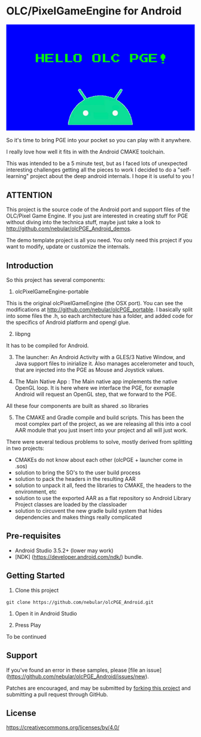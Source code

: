 OLC/PixelGameEngine for Android 
===============================
![screenshot](doc/screen2.png)

So it's time to bring PGE into your pocket so you can play with it anywhere.

I really love how well it fits in with the Android CMAKE toolchain. 

This was intended to be a 5 minute test, but as I faced lots of unexpected interesting challenges  getting all the pieces to work I decided to do a "self-learning" project about the deep android internals.
I hope it is useful to you !


ATTENTION
---------
This project is the source code of the Android port and support files of the OLC/Pixel Game Engine.
If you just are interested in creating stuff for PGE without diving into the technica stuff, maybe just
take a look to http://github.com/nebular/olcPGE_Android_demos.

The demo template project is all you need. You only need this project if you want to modify, update or customize  the internals.


Introduction
------------

So this project has several components:

1) olcPixelGameEngine-portable

This is the original olcPixelGameEngine (the OSX port). You can see the modifications at 
http://github.com/nebular/olcPGE_portable. I basically split into some files the .h, so
each architecture has a folder, and added code for the specifics of Android platform and opengl glue.

2) libpng

It has to be compiled for Android.


3) The launcher: An Android Activity with a GLES/3 Native Window, and Java support files to inirialize it.
   Also manages accelerometer and touch, that are injected into the PGE as Mouse and Joystick values.

4) The Main Native App : The Main native app implements the native OpenGL loop. It is here where we
interface the PGE, for exmaple Android will request an OpenGL step, that we forward to the PGE.

All these four components are built as shared .so libraries

5) The CMAKE and Gradle compile and build scripts. This has been the most complex part of the project, as we are releasing all this into a cool AAR
module that you just insert into your project and all will just work.

There were several tedious problems to solve, mostly derived from splitting in two projects:

- CMAKEs do not know about each other (olcPGE + launcher come in .sos)
- solution to bring the SO's to the user build process
- solution to pack the headers in the resulting AAR
- solution to unpack it all, feed the libraries to CMAKE, the headers to the environment, etc
- solution to use the exported AAR as a flat repository so Android Library Project classes are loaded by the classloader
- solution to circuvent the new gradle build system that hides dependencies and makes things really complicated 


Pre-requisites
--------------
- Android Studio 3.5.2+ (lower may work)
- [NDK] (https://developer.android.com/ndk/) bundle.

Getting Started
---------------
1. Clone this project

`git clone https://github.com/nebular/olcPGE_Android.git
`
1. Open it in Android Studio

1. Press Play

To be continued

Support
-------
If you've found an error in these samples, please [file an issue] (https://github.com/nebular/olcPGE_Android/issues/new).

Patches are encouraged, and may be submitted by [forking this project](https://github.com/nebular/olcPGE_Android/fork) and submitting a pull request through GitHub.

License
-------

https://creativecommons.org/licenses/by/4.0/
